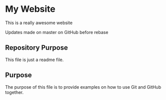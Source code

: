 # My Website

This is a really awesome website

Updates made on master on GitHub before rebase

## Repository Purpose
This file is just a readme file.

## Purpose

The purpose of this file is to provide examples
on how to use Git and GitHub together.